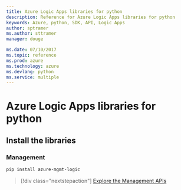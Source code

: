 ```yaml
---
title: Azure Logic Apps libraries for python
description: Reference for Azure Logic Apps libraries for python
keywords: Azure, python, SDK, API, Logic Apps
author: sptramer
ms.author: sttramer
manager: douge

ms.date: 07/10/2017
ms.topic: reference
ms.prod: azure
ms.technology: azure
ms.devlang: python
ms.service: multiple
---
```


# Azure Logic Apps libraries for python

## Install the libraries


### Management

```bash
pip install azure-mgmt-logic
```
> [!div class="nextstepaction"]
> [Explore the Management APIs](/python/api/overview/azure/logicapps/management)